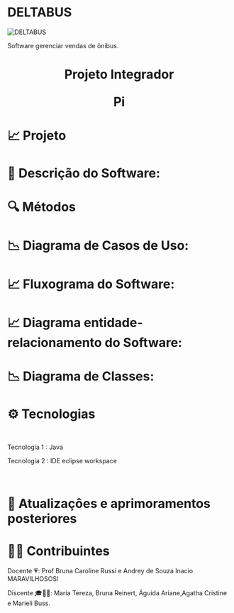 # DELTABUS

![DELTABUS](https://github.com/BrunaReinert17/Pi2-deltabus/assets/111304031/029c8cda-555d-40cb-93d4-96292974bebe)


Software gerenciar vendas de ônibus.


# <p align="center" >Projeto Integrador</p><p align="center" > Pi</p> 

# 📈 Projeto 

# 📃 Descrição do Software:

# 🔍 Métodos 


# 📉 Diagrama de Casos de Uso:

# 📈 Fluxograma do Software:

# 📈 Diagrama entidade-relacionamento do Software:

# 📉 Diagrama de Classes:

# ⚙️ Tecnologias 
<br>
<p>Tecnologia 1 : Java </p>
<p>Tecnologia 2 : IDE eclipse workspace</p></br>

# 🔮 Atualizaçôes e aprimoramentos posteriores 

#  👨‍💻  Contribuintes

<p align="left" >Docente 💗: Prof Bruna Caroline Russi e Andrey de Souza Inacio MARAVILHOSOS!</p>
<p align="left" >Discente 🎓🤘🏻: Maria Tereza, Bruna Reinert, Águida Ariane,Agatha Cristine e Marieli Buss.</p>
